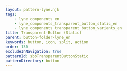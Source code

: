 ```yaml
---
layout: pattern-lyne.njk
tags: 
    - lyne_components_en
    - lyne_components_transparent_button_static_en
    - lyne_components_transparent_button_variants_en
title: Transparent-Button (Static)
parent: button-folder-lyne_en
keywords: button, icon, split, action
order: 130
excludeInNavigation: true
patternId: sbbTransparentButtonStatic
patternDirectory: button
---
```

